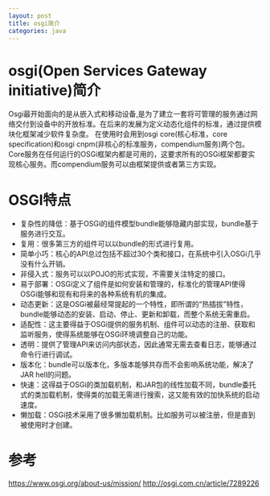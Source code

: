 ```yaml
---
layout: post
title: osgi简介
categories: java
---
```


osgi(Open Services Gateway initiative)简介
==========================================

  Osgi最开始面向的是从嵌入式和移动设备,是为了建立一套将可管理的服务通过网络交付到设备中的开放标准。在后来的发展为定义动态化组件的标准，通过提供模块化框架减少软件复杂度。
在使用时会用到osgi core(核心标准，core specification)和osgi cnpm(非核心的标准服务，compendium服务)两个包。Core服务在任何运行的OSGi框架内都是可用的，这要求所有的OSGi框架都要实现核心服务。而compendium服务可以由框架提供或者第三方实现。

# OSGI特点

* 复杂性的降低：基于OSGi的组件模型bundle能够隐藏内部实现，bundle基于服务进行交互。 
* 复用：很多第三方的组件可以以bundle的形式进行复用。 
* 简单小巧：核心的API总过包括不超过30个类和接口，在系统中引入OSGi几乎没有什么开销。 
* 非侵入式：服务可以以POJO的形式实现，不需要关注特定的接口。
* 易于部署：OSGi定义了组件是如何安装和管理的，标准化的管理API使得OSGi能够和现有和将来的各种系统有机的集成。 
* 动态更新：这是OSGi被最经常提起的一个特性，即所谓的“热插拔”特性，bundle能够动态的安装、启动、停止、更新和卸载，而整个系统无需重启。 
* 适配性：这主要得益于OSGi提供的服务机制、组件可以动态的注册、获取和监听服务，使得系统能够在OSGi环境调整自己的功能。 
* 透明：提供了管理API来访问内部状态，因此通常无需去查看日志，能够通过命令行进行调试。 
* 版本化：bundle可以版本化，多版本能够共存而不会影响系统功能，解决了JAR hell的问题。
* 快速：这得益于OSGi的类加载机制，和JAR包的线性加载不同，bundle委托式的类加载机制，使得类的加载无需进行搜索，这又能有效的加快系统的启动速度。
* 懒加载：OSGi技术采用了很多懒加载机制。比如服务可以被注册，但是直到被使用时才创建。

# 参考
<https://www.osgi.org/about-us/mission/>
<http://osgi.com.cn/article/7289226>

